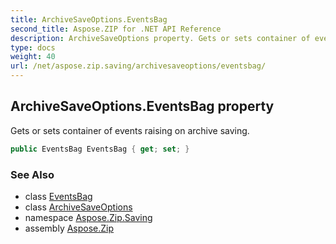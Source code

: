 ```yaml
---
title: ArchiveSaveOptions.EventsBag
second_title: Aspose.ZIP for .NET API Reference
description: ArchiveSaveOptions property. Gets or sets container of events raising on archive saving
type: docs
weight: 40
url: /net/aspose.zip.saving/archivesaveoptions/eventsbag/
---
```

## ArchiveSaveOptions.EventsBag property

Gets or sets container of events raising on archive saving.

```csharp
public EventsBag EventsBag { get; set; }
```

### See Also

* class [EventsBag](../../eventsbag/)
* class [ArchiveSaveOptions](../)
* namespace [Aspose.Zip.Saving](../../archivesaveoptions/)
* assembly [Aspose.Zip](../../../)



